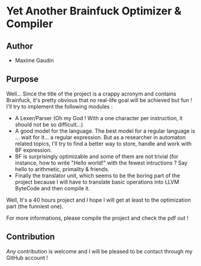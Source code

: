 Yet Another Brainfuck Optimizer & Compiler
==========================================

Author
------
- Maxime Gaudin

Purpose
-------
Well... Since the title of the project is a crappy acronym and contains Brainfuck, it's pretty obvious that no real-life goal will be achieved but fun !
I'll try to implement the following modules :

- A Lexer/Parser (Oh my God ! With a one character per instruction, it should not be so difficult...)
- A good model for the language. The best model for a regular language is ... wait for it... a regular expression. But as a researcher in automaton related topics, I'll try to find a better way to store, handle and work with BF expression.
- BF is surprisingly optimizable and some of them are not trivial (for instance, how to write "Hello world!" with the fewest intructions ? Say hello to arithmetic, primality & friends.
- Finally the translator unit, which seems to be the boring part of the project because I will have to translate basic operations into LLVM ByteCode and then compile it.

Well, It's a 40 hours project and I hope I will get at least to the optimization part (the funniest one). 

For more informations, please compile the project and check the pdf out !

Contribution
------------
*Any* contribution is welcome and I will be pleased to be contact through my GitHub account !
